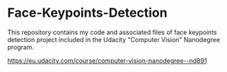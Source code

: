 # Face-Keypoints-Detection

This repository contains my code and associated files of face keypoints detection project included in the Udacity "Computer Vision" Nanodegree program.

https://eu.udacity.com/course/computer-vision-nanodegree--nd891
